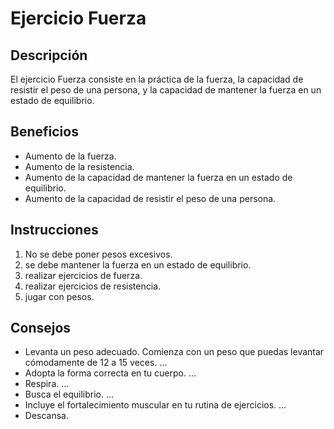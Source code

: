 # Ejercicio Fuerza

## Descripción
El ejercicio Fuerza consiste en la práctica de la fuerza, la capacidad de resistir el peso de una persona, y la capacidad de mantener la fuerza en un estado de equilibrio.

## Beneficios
- Aumento de la fuerza.
- Aumento de la resistencia.
- Aumento de la capacidad de mantener la fuerza en un estado de equilibrio.
- Aumento de la capacidad de resistir el peso de una persona.

## Instrucciones
1. No se debe poner pesos excesivos.
2. se debe mantener la fuerza en un estado de equilibrio.
3. realizar ejercicios de fuerza.
4. realizar ejercicios de resistencia.
5. jugar con pesos.

## Consejos
- Levanta un peso adecuado. Comienza con un peso que puedas levantar cómodamente de 12 a 15 veces. ...
- Adopta la forma correcta en tu cuerpo. ...
- Respira. ...
- Busca el equilibrio. ...
- Incluye el fortalecimiento muscular en tu rutina de ejercicios. ...
- Descansa.